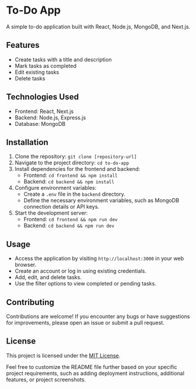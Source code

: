 # To-Do App

A simple to-do application built with React, Node.js, MongoDB, and Next.js.

## Features

- Create tasks with a title and description
- Mark tasks as completed
- Edit existing tasks
- Delete tasks

## Technologies Used

- Frontend: React, Next.js
- Backend: Node.js, Express.js
- Database: MongoDB

## Installation

1. Clone the repository: `git clone [repository-url]`
2. Navigate to the project directory: `cd to-do-app`
3. Install dependencies for the frontend and backend:
   - Frontend: `cd frontend && npm install`
   - Backend: `cd backend && npm install`
4. Configure environment variables:
   - Create a `.env` file in the `backend` directory.
   - Define the necessary environment variables, such as MongoDB connection details or API keys.
5. Start the development server:
   - Frontend: `cd frontend && npm run dev`
   - Backend: `cd backend && npm run dev`

## Usage

- Access the application by visiting `http://localhost:3000` in your web browser.
- Create an account or log in using existing credentials.
- Add, edit, and delete tasks.
- Use the filter options to view completed or pending tasks.

## Contributing

Contributions are welcome! If you encounter any bugs or have suggestions for improvements, please open an issue or submit a pull request.

## License

This project is licensed under the [MIT License](LICENSE).

Feel free to customize the README file further based on your specific project requirements, such as adding deployment instructions, additional features, or project screenshots.

